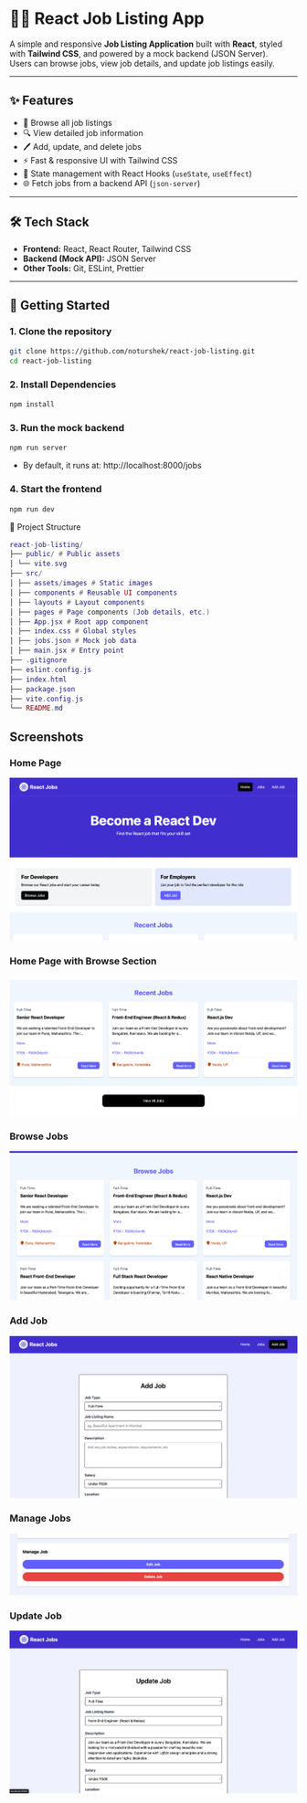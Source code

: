 # 🧑‍💼 React Job Listing App

A simple and responsive **Job Listing Application** built with **React**, styled with **Tailwind CSS**, and powered by a mock backend (JSON Server).  
Users can browse jobs, view job details, and update job listings easily.

---

## ✨ Features
- 📃 Browse all job listings
- 🔍 View detailed job information
- 🖊️ Add, update, and delete jobs
- ⚡ Fast & responsive UI with Tailwind CSS
- 🔄 State management with React Hooks (`useState`, `useEffect`)
- 🌐 Fetch jobs from a backend API (`json-server`)

---

## 🛠️ Tech Stack
- **Frontend:** React, React Router, Tailwind CSS  
- **Backend (Mock API):** JSON Server  
- **Other Tools:** Git, ESLint, Prettier

---

## 🚀 Getting Started

### 1. Clone the repository
```bash
git clone https://github.com/noturshek/react-job-listing.git
cd react-job-listing
```

### 2. Install Dependencies
```bash
npm install
```


### 3. Run the mock backend
```bash
npm run server
```
- By default, it runs at: http://localhost:8000/jobs


### 4. Start the frontend
```bash
npm run dev
```

📂 Project Structure
```lua
react-job-listing/
├── public/ # Public assets
│ └── vite.svg
├── src/
│ ├── assets/images # Static images
│ ├── components # Reusable UI components
│ ├── layouts # Layout components
│ ├── pages # Page components (Job details, etc.)
│ ├── App.jsx # Root app component
│ ├── index.css # Global styles
│ ├── jobs.json # Mock job data
│ ├── main.jsx # Entry point
├── .gitignore
├── eslint.config.js
├── index.html
├── package.json
├── vite.config.js
└── README.md
```

## Screenshots

### Home Page
![Home Page](src/assets/images/homepage.png)

### Home Page with Browse Section
![Homepage Browse](src/assets/images/homepagebrowse.png)

### Browse Jobs
![Browse Job](src/assets/images/browsejob.png)

### Add Job
![Add Job](src/assets/images/addjob.png)

### Manage Jobs
![Manage Job](src/assets/images/managejob.png)

### Update Job
![Update Job](src/assets/images/updatejob.png)
